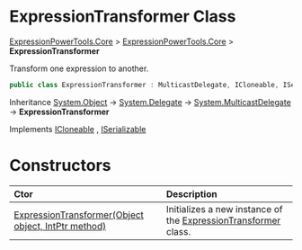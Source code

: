 ﻿# ExpressionTransformer Class

[ExpressionPowerTools.Core](ExpressionPowerTools.Core.a.md) > [ExpressionPowerTools.Core](ExpressionPowerTools.Core.n.md) > **ExpressionTransformer**

Transform one expression to another.

```csharp
public class ExpressionTransformer : MulticastDelegate, ICloneable, ISerializable
```

Inheritance [System.Object](https://docs.microsoft.com/dotnet/api/system.object) → [System.Delegate](https://docs.microsoft.com/dotnet/api/system.delegate) → [System.MulticastDelegate](https://docs.microsoft.com/dotnet/api/system.multicastdelegate) → **ExpressionTransformer**

Implements  [ICloneable](https://docs.microsoft.com/dotnet/api/system.icloneable) ,  [ISerializable](https://docs.microsoft.com/dotnet/api/system.runtime.serialization.iserializable) 

# Constructors

| Ctor | Description |
| :-- | :-- |
| [ExpressionTransformer(Object object, IntPtr method)](ExpressionPowerTools.Core.ExpressionTransformer.ctor.md#ctor-0) | Initializes a new instance of the  [ExpressionTransformer](ExpressionPowerTools.Core.ExpressionTransformer.cs.md)  class. |
